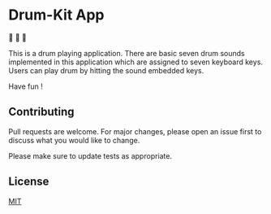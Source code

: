 # Drum-Kit App

🥁 🥁 🥁

This is a drum playing application. There are basic seven drum sounds implemented in this application which are assigned to seven keyboard keys. Users can play drum by hitting the sound embedded keys. 

Have fun !



## Contributing
Pull requests are welcome. For major changes, please open an issue first to discuss what you would like to change.

Please make sure to update tests as appropriate.

## License
[MIT](https://choosealicense.com/licenses/mit/)